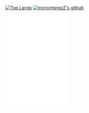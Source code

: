 <!--
**mirrormingzZ/mirrormingzZ** is a ✨ _special_ ✨ repository because its `README.md` (this file) appears on your GitHub profile.

Here are some ideas to get you started:

- 🔭 I’m currently working on ...
- 🌱 I’m currently learning ...
- 👯 I’m looking to collaborate on ...
- 🤔 I’m looking for help with ...
- 💬 Ask me about ...
- 📫 How to reach me: ...
- 😄 Pronouns: ...
- ⚡ Fun fact: ...
-->
[![Top Langs](https://github-readme-stats.vercel.app/api/top-langs/?username=mirrormingzZ&layout=compact&hide=HTML)](https://mirrorming.cn)
[![mirrormingzZ's github](https://github-readme-stats.vercel.app/api?username=mirrormingzZ&hide=contribs,prs&count_private=true&show_icons=true)](https://mirrorming.cn)

<div><iframe
      src="//www.seniverse.com/weather/weather.aspx?uid=UD9E6B0A35&cid=CHBJ000000&l=zh-CHS&p=SMART&a=1&u=C&s=5&m=2&x=1&d=3&fc=&bgc=&bc=C6C6C6&ti=0&in=1&li="
      frameborder="0" scrolling="no" width="200" height="300" allowTransparency="true"></iframe></div>






